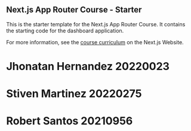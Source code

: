 ## Next.js App Router Course - Starter

This is the starter template for the Next.js App Router Course. It contains the starting code for the dashboard application.

For more information, see the [course curriculum](https://nextjs.org/learn) on the Next.js Website.

# Jhonatan Hernandez 20220023
# Stiven Martinez 20220275
# Robert Santos 20210956